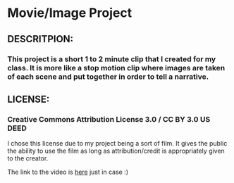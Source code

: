 # Movie/Image Project

## DESCRITPION:
### This project is a short 1 to 2 minute clip that I created for my class. It is more like a stop motion clip where images are taken of each scene and put together in order to tell a narrative. 

## LICENSE:
### Creative Commons Attribution License 3.0 / CC BY 3.0 US DEED

I chose this license due to my project being a sort of film. It gives the public the ability to use the film as long as attribution/credit is appropriately given to the creator.

The link to the video is [here](https://youtu.be/NGYIFTEcBDA) just in case :) 

